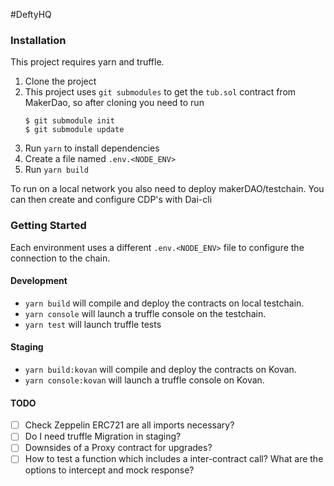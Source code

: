 #DeftyHQ

### Installation

This project requires yarn and truffle.

1. Clone the project
2. This project uses `git submodules` to get the `tub.sol` contract from  
    MakerDao, so after cloning you need to run
    ```
    $ git submodule init
    $ git submodule update
    ```
2. Run `yarn` to install dependencies
3. Create a file named `.env.<NODE_ENV>`
4. Run `yarn build`

To run on a local network you also need to deploy makerDAO/testchain.
You can then create and configure CDP's with Dai-cli

### Getting Started
Each environment uses a different `.env.<NODE_ENV>` file to configure the
connection to the chain.

#### Development
- `yarn build` will compile and deploy the contracts on local testchain.
- `yarn console` will launch a truffle console on the testchain.
- `yarn test` will launch truffle tests

#### Staging
- `yarn build:kovan` will compile and deploy the contracts on Kovan.
- `yarn console:kovan` will launch a truffle console on Kovan.


#### TODO

- [ ] Check Zeppelin ERC721 are all imports necessary?
- [ ] Do I need truffle Migration in staging?
- [ ] Downsides of a Proxy contract for upgrades?
- [ ] How to test a function which includes a inter-contract call?
      What are the options to intercept and mock response?
